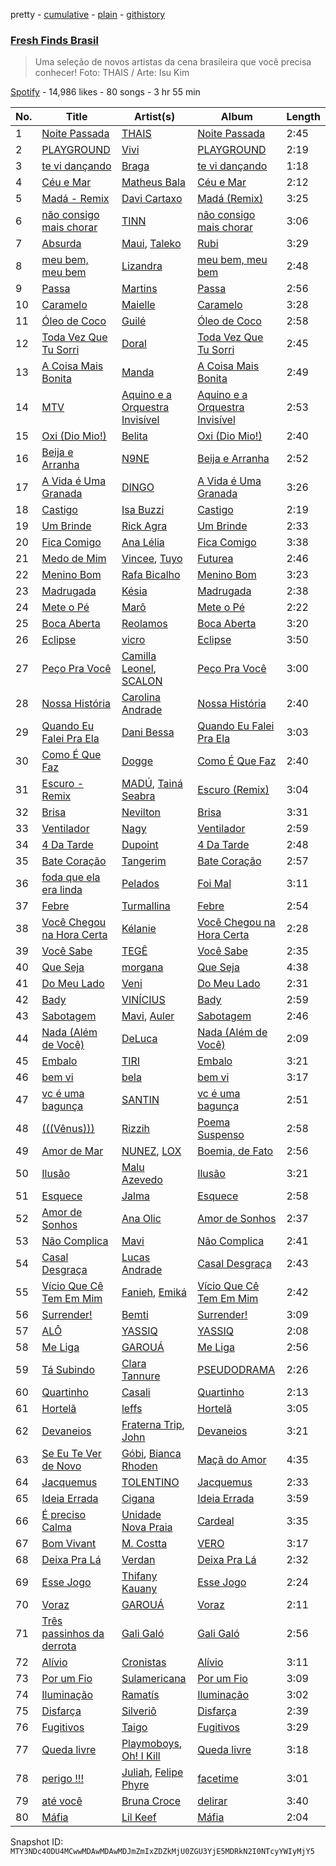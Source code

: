 pretty - [cumulative](/playlists/cumulative/37i9dQZF1DX5R53BjnKBjk.md) - [plain](/playlists/plain/37i9dQZF1DX5R53BjnKBjk) - [githistory](https://github.githistory.xyz/mackorone/spotify-playlist-archive/blob/main/playlists/plain/37i9dQZF1DX5R53BjnKBjk)

### [Fresh Finds Brasil](https://open.spotify.com/playlist/37i9dQZF1DX5R53BjnKBjk)

> Uma seleção de novos artistas da cena brasileira que você precisa conhecer!  Foto: THAIS / Arte: Isu Kim

[Spotify](https://open.spotify.com/user/spotify) - 14,986 likes - 80 songs - 3 hr 55 min

| No. | Title | Artist(s) | Album | Length |
|---|---|---|---|---|
| 1 | [Noite Passada](https://open.spotify.com/track/5mfIhpw2TWDFaHdZ1GKo3J) | [THAIS](https://open.spotify.com/artist/6HiZPv12Ycvmmg4AZQXz29) | [Noite Passada](https://open.spotify.com/album/44XRxT09VtGgaBQcIBHMiU) | 2:45 |
| 2 | [PLAYGROUND](https://open.spotify.com/track/5gitknsNQkrsCwfIbWK8Kd) | [Vivi](https://open.spotify.com/artist/4UhPHvXjn0st73ksfh8DjU) | [PLAYGROUND](https://open.spotify.com/album/3hPfwefUmHJZDXrJpdftxi) | 2:19 |
| 3 | [te vi dançando](https://open.spotify.com/track/2LlRU1DN8gqAfbO2bY6Ksd) | [Braga](https://open.spotify.com/artist/7dO3FozNKSxFlBbh4U08ng) | [te vi dançando](https://open.spotify.com/album/6jmUBWpF6tz9FzhBqx1ceO) | 1:18 |
| 4 | [Céu e Mar](https://open.spotify.com/track/2QAWqrdJaqgphSCjpCw5wJ) | [Matheus Bala](https://open.spotify.com/artist/73KUS3ICvdkM4spMDQKYYC) | [Céu e Mar](https://open.spotify.com/album/5CZBlQZa5Iw3dwHJ7Tabxw) | 2:12 |
| 5 | [Madá \- Remix](https://open.spotify.com/track/38E1DpBkqxCtyQvUxRDjLX) | [Davi Cartaxo](https://open.spotify.com/artist/4iBDLWArVUT5PiHgKt6nlm) | [Madá \(Remix\)](https://open.spotify.com/album/4QZBoZNRwjoBlNmzmFoSS0) | 3:25 |
| 6 | [não consigo mais chorar](https://open.spotify.com/track/5yFSlEnufHWEwZPw79cQVP) | [TINN](https://open.spotify.com/artist/36I80iG1HUNzgtpM34yJlq) | [não consigo mais chorar](https://open.spotify.com/album/1PUjhle1aE7ntdXqMh9qgG) | 3:06 |
| 7 | [Absurda](https://open.spotify.com/track/4jhTigzWPItapKZ9RP3CWC) | [Maui](https://open.spotify.com/artist/36KguyRusb89rBTNnL32ed), [Taleko](https://open.spotify.com/artist/1YMyvUKZLJeBYhN9nmJhyz) | [Rubi](https://open.spotify.com/album/4mPPWXKxDCobEMiOBtxNE1) | 3:29 |
| 8 | [meu bem, meu bem](https://open.spotify.com/track/6jwoPMGaE3r81hkj9MK2Vh) | [Lizandra](https://open.spotify.com/artist/3sxbfZzDDFlTIqJ8jBwLLl) | [meu bem, meu bem](https://open.spotify.com/album/6E8StuG2GIkZBncqpUTZAU) | 2:48 |
| 9 | [Passa](https://open.spotify.com/track/7GBiuTh9aykFc1c4AIDwky) | [Martins](https://open.spotify.com/artist/4enkj7NOHAaVi7l7PkQiTg) | [Passa](https://open.spotify.com/album/0Z70oBy0p7wjoxnV1SyGkq) | 2:56 |
| 10 | [Caramelo](https://open.spotify.com/track/2C1duqQzynu2lqUlAncWH7) | [Maielle](https://open.spotify.com/artist/2vGvYgHGWdoDDdtplJlMjX) | [Caramelo](https://open.spotify.com/album/5zd7um3FOsvf88Wm1yC0e7) | 3:28 |
| 11 | [Óleo de Coco](https://open.spotify.com/track/5mF6dnj2rxGMVrGLbLXk5Z) | [Guilé](https://open.spotify.com/artist/3LcImgfMSyblXrPbb2FeZl) | [Óleo de Coco](https://open.spotify.com/album/33oj13c8oLa1KVFK2f5jpr) | 2:58 |
| 12 | [Toda Vez Que Tu Sorri](https://open.spotify.com/track/1HL93ZEvMOgdVpyKEzJgCu) | [Doral](https://open.spotify.com/artist/3yMvydJf1VUFfuFjdYK3Hp) | [Toda Vez Que Tu Sorri](https://open.spotify.com/album/3VRVFkzukbFap8CCzW21dd) | 2:45 |
| 13 | [A Coisa Mais Bonita](https://open.spotify.com/track/3iLP4mpaKMEbDyZPMTku6V) | [Manda](https://open.spotify.com/artist/1ZeF4gSmzi8ZdlXJUu4LG5) | [A Coisa Mais Bonita](https://open.spotify.com/album/4myBNDGlwkJv92GYgN3SZ3) | 2:49 |
| 14 | [MTV](https://open.spotify.com/track/33fnVp55zYGLfhWBgl2j9O) | [Aquino e a Orquestra Invisível](https://open.spotify.com/artist/52fjZORhR21B9pR9kORRTA) | [Aquino e a Orquestra Invisível](https://open.spotify.com/album/39FjAAoFhZFSZhyl63dlqe) | 2:53 |
| 15 | [Oxi \(Dio Mio!\)](https://open.spotify.com/track/7rNs5lk3spufNxHP2C8pjX) | [Belita](https://open.spotify.com/artist/2xlX2xlzRLg1y914U4acVR) | [Oxi \(Dio Mio!\)](https://open.spotify.com/album/34gsitMxdH7mewppzUB7F6) | 2:40 |
| 16 | [Beija e Arranha](https://open.spotify.com/track/1Oqz1CXHrofnUs4lL0fhLa) | [N9NE](https://open.spotify.com/artist/15alwx15s1tZ2Gl9zF6Abv) | [Beija e Arranha](https://open.spotify.com/album/2y8gYJ78u7TLa3iZaYxOV3) | 2:52 |
| 17 | [A Vida é Uma Granada](https://open.spotify.com/track/6MCrJunzD53N8RzvbuzkXm) | [DINGO](https://open.spotify.com/artist/2sUDjU3jdpKtqxUMn0GRc4) | [A Vida é Uma Granada](https://open.spotify.com/album/2mM0SEjQaE4PnR9zpPeIrO) | 3:26 |
| 18 | [Castigo](https://open.spotify.com/track/14PoamgaKsFiwSlZ0Z2vFl) | [Isa Buzzi](https://open.spotify.com/artist/1upZO7ZfMNrTqqrjx4blBP) | [Castigo](https://open.spotify.com/album/1LSGxSVeEFVwckvVJBjGb0) | 2:19 |
| 19 | [Um Brinde](https://open.spotify.com/track/1rt90TEAfqAtnfHZlI3uyV) | [Rick Agra](https://open.spotify.com/artist/0Nt78ssG93jnXJjmJO3KnN) | [Um Brinde](https://open.spotify.com/album/1vOwSOaTYvQd8cqvpGcFX2) | 2:33 |
| 20 | [Fica Comigo](https://open.spotify.com/track/0ydIAs5h5yOkavyEf9Ewk0) | [Ana Lélia](https://open.spotify.com/artist/450LxlI65tn8OqyNr3XmOm) | [Fica Comigo](https://open.spotify.com/album/6rLTqTd9CpYuWxbVZRGPwS) | 3:38 |
| 21 | [Medo de Mim](https://open.spotify.com/track/1YGM6jSDkEPjlT2zDS9Qg0) | [Vincee](https://open.spotify.com/artist/5ulojLoRdBdeXIyXdrxHoN), [Tuyo](https://open.spotify.com/artist/3Ujv6sa60JRiaxS8RVuNOj) | [Futurea](https://open.spotify.com/album/69xqVcgw0e3isdlb9WPv4K) | 2:46 |
| 22 | [Menino Bom](https://open.spotify.com/track/7Cj4srkuBIVpIiBaVxl6B4) | [Rafa Bicalho](https://open.spotify.com/artist/6P7ApWt4Cqh2UsxK3l1tfE) | [Menino Bom](https://open.spotify.com/album/0lGSIguWZPGBJ6HsljM9MC) | 3:23 |
| 23 | [Madrugada](https://open.spotify.com/track/3nnTMeA0kY49f4monAnGSq) | [Késia](https://open.spotify.com/artist/1gZaDWPWgzRhSQA0Aui2m2) | [Madrugada](https://open.spotify.com/album/4zntUGntUiylFop68gZFiw) | 2:38 |
| 24 | [Mete o Pé](https://open.spotify.com/track/3Vl9ta4Cyr58nDn2XAJEjF) | [Marô](https://open.spotify.com/artist/7EFHe9IRYS8gKgtrGCV14u) | [Mete o Pé](https://open.spotify.com/album/1d9bZ6LXQ38biZ5U4ELM3n) | 2:22 |
| 25 | [Boca Aberta](https://open.spotify.com/track/3lJtDd3asBoOzNV8hxZ3aF) | [Reolamos](https://open.spotify.com/artist/00fzvFKe5X1o9J6sIQwFxq) | [Boca Aberta](https://open.spotify.com/album/52NxhWVfxwh7i9rw2FxRnl) | 3:20 |
| 26 | [Eclipse](https://open.spotify.com/track/3vOvr7KuYrDH0QqqKv0LYr) | [vicro](https://open.spotify.com/artist/1qJjqP6hPbHi8m1XWZDndF) | [Eclipse](https://open.spotify.com/album/3HGf7CQc2q2LU2MnuW8edv) | 3:50 |
| 27 | [Peço Pra Você](https://open.spotify.com/track/2gHdwywG9tXQrb06feK7NP) | [Camilla Leonel](https://open.spotify.com/artist/7gOLPtcQXX082ZRRur3sZx), [SCALON](https://open.spotify.com/artist/1C71ve72DbTuQNcyH8cV0N) | [Peço Pra Você](https://open.spotify.com/album/2r1KTbIu4SQDhlYX2jKSwS) | 3:00 |
| 28 | [Nossa História](https://open.spotify.com/track/1noeediw3cEtbwx5xHA3Gz) | [Carolina Andrade](https://open.spotify.com/artist/4wKdZWqP2LmpEU6a1Q876q) | [Nossa História](https://open.spotify.com/album/0HsTY9lcp48a5I36Ylm3hC) | 2:40 |
| 29 | [Quando Eu Falei Pra Ela](https://open.spotify.com/track/2HJ60YDqbGDvM6HCTqtXrh) | [Dani Bessa](https://open.spotify.com/artist/28jQ1K0U4zoUORrM8aNr29) | [Quando Eu Falei Pra Ela](https://open.spotify.com/album/3l8DE3zqXombjgdlhvLFpY) | 3:03 |
| 30 | [Como É Que Faz](https://open.spotify.com/track/4MSEDP06PEA2fcdTkxhYgx) | [Dogge](https://open.spotify.com/artist/7J39epHKObBDnn6fWcDHSF) | [Como É Que Faz](https://open.spotify.com/album/4MZVN5ztuGCDwsiwTScY1e) | 2:40 |
| 31 | [Escuro \- Remix](https://open.spotify.com/track/7ltk9pGQEWI7DqqY10nF9d) | [MADÚ](https://open.spotify.com/artist/2tJ2rv15e4PIhS6SSnOkxR), [Tainá Seabra](https://open.spotify.com/artist/2r5UJ7U0menvezmMcIcicf) | [Escuro \(Remix\)](https://open.spotify.com/album/1tK3lj7wpTaB6oyoedNL7T) | 3:04 |
| 32 | [Brisa](https://open.spotify.com/track/4ylDsu5lFUMKtI675fAd3x) | [Nevilton](https://open.spotify.com/artist/070r60ijuqN9KisFCwV6uM) | [Brisa](https://open.spotify.com/album/7nzIvpG7y3ZK197oCc8RME) | 3:31 |
| 33 | [Ventilador](https://open.spotify.com/track/5pks7N1kfqxMjh44BktzGM) | [Nagy](https://open.spotify.com/artist/2QX3kFP9WdmGPeFKPfd9Mv) | [Ventilador](https://open.spotify.com/album/53ARAS1GKpLQYtHusiYkUs) | 2:59 |
| 34 | [4 Da Tarde](https://open.spotify.com/track/4qnnh8MopXJCqj8doN5dok) | [Dupoint](https://open.spotify.com/artist/54GML44bZteHh8aoqc644G) | [4 Da Tarde](https://open.spotify.com/album/3f8B8HAmQquLVXVkKuMms0) | 2:48 |
| 35 | [Bate Coração](https://open.spotify.com/track/3cKNmRGrd77JZ0PQVXPUhN) | [Tangerim](https://open.spotify.com/artist/33W3swdDTji5TEb4msJsEk) | [Bate Coração](https://open.spotify.com/album/59fy8PyhcS41SP2Go7xLEE) | 2:57 |
| 36 | [foda que ela era linda](https://open.spotify.com/track/1pGKEGUMYsHhEdKnE6itcZ) | [Pelados](https://open.spotify.com/artist/3sKRMB7oFfuDicBljhWbQU) | [Foi Mal](https://open.spotify.com/album/1IjwOJro5gMK3gNIhbBTXD) | 3:11 |
| 37 | [Febre](https://open.spotify.com/track/0UUV7GzuwKoMoEfrJUX8Sl) | [Turmallina](https://open.spotify.com/artist/17QuIOSsq6D8vweWi2xqhd) | [Febre](https://open.spotify.com/album/1EOQRSZ7tf1tGHMj4RLbGL) | 2:54 |
| 38 | [Você Chegou na Hora Certa](https://open.spotify.com/track/7DgVZXIT4FxG49oHTGNTen) | [Kélanie](https://open.spotify.com/artist/6B62E3pQWPaGQsS8YWQl3c) | [Você Chegou na Hora Certa](https://open.spotify.com/album/2S6JVRCJQ4Jlg7kesk8cln) | 2:28 |
| 39 | [Você Sabe](https://open.spotify.com/track/0q87XSebhb3julIjgYtFwf) | [TEGÊ](https://open.spotify.com/artist/18nE4hjHEiTKeE5kNerL0F) | [Você Sabe](https://open.spotify.com/album/0a7kpNIwzEw2tSJYKLdpgF) | 2:35 |
| 40 | [Que Seja](https://open.spotify.com/track/4fTZRHPABEvDkfczCrvTtG) | [morgana](https://open.spotify.com/artist/6G241J0FCXVztwxsIWoUBy) | [Que Seja](https://open.spotify.com/album/559vhzfF3rMa1ohkj0cKhf) | 4:38 |
| 41 | [Do Meu Lado](https://open.spotify.com/track/2rUCHGrLFPALCz3jvmSj7p) | [Veni](https://open.spotify.com/artist/6NPLv8VA9rs9EEhGxHDmzl) | [Do Meu Lado](https://open.spotify.com/album/45iKCg1I829ixWrJXdpHeX) | 2:31 |
| 42 | [Bady](https://open.spotify.com/track/1N5gwVPnV4qovLJfiLD3Ug) | [VINÍCIUS](https://open.spotify.com/artist/44SCweqSr4to2xPmyttMK1) | [Bady](https://open.spotify.com/album/6bjoikW93gjnCIhWaOFQWn) | 2:59 |
| 43 | [Sabotagem](https://open.spotify.com/track/1oKeFnoD4jIQ9EiUyW4msF) | [Mavi](https://open.spotify.com/artist/0eFYxhPPa43Kn72wtcAA7f), [Auler](https://open.spotify.com/artist/7hupw9FnkztTdeFxfgT72m) | [Sabotagem](https://open.spotify.com/album/0SbZxcv1ZTmPx3u5whGP3N) | 2:46 |
| 44 | [Nada \(Além de Você\)](https://open.spotify.com/track/1Mf03EauuFA4HQBDqFjmiD) | [DeLuca](https://open.spotify.com/artist/64Pq2n0zi2MAdGSPmwq1bG) | [Nada \(Além de Você\)](https://open.spotify.com/album/6yZfMNvZ0O1V97ilVkGkiy) | 2:09 |
| 45 | [Embalo](https://open.spotify.com/track/0v4oVq2rcPisPB7rVzl78c) | [TIRI](https://open.spotify.com/artist/2biikdsPdw63klSogoB5Ab) | [Embalo](https://open.spotify.com/album/624MHrTakiCB7vJ6hEFSnJ) | 3:21 |
| 46 | [bem vi](https://open.spotify.com/track/3RqLIFBLb0UUSMc7QgA3a7) | [bela](https://open.spotify.com/artist/1xiD7F83C6p1qxL4tWohcD) | [bem vi](https://open.spotify.com/album/7fMdliOcULUtShWJrBD25a) | 3:17 |
| 47 | [vc é uma bagunça](https://open.spotify.com/track/6vq3BfHL9mx9ksM12cJhq4) | [SANTIN](https://open.spotify.com/artist/477D9liHuINESjeGNCN1wF) | [vc é uma bagunça](https://open.spotify.com/album/7pQtHqmm01cOHlXnTgC2iB) | 2:51 |
| 48 | [\(\(\(Vênus\)\)\)](https://open.spotify.com/track/7C9Qeb9mC8kbBmOGoWIzFD) | [Rizzih](https://open.spotify.com/artist/4RU7ivIDDiiEWDxUMfOV64) | [Poema Suspenso](https://open.spotify.com/album/2ZrXjPfZUBTSH2ETLKqB0I) | 2:58 |
| 49 | [Amor de Mar](https://open.spotify.com/track/0cOXBqb6bsKwyL9Edj8Yww) | [NUNEZ](https://open.spotify.com/artist/6RvP5pZMli48YYw0nwreXZ), [LOX](https://open.spotify.com/artist/7ziafkiqJhhvv6CExUeOcS) | [Boemia, de Fato](https://open.spotify.com/album/6u6IGXmGZNngMOA4zxrrmd) | 2:56 |
| 50 | [Ilusão](https://open.spotify.com/track/4JOiydkWmnZcSHZlm9wYMG) | [Malu Azevedo](https://open.spotify.com/artist/5xpVv42Tp4R3l8diZQHB4R) | [Ilusão](https://open.spotify.com/album/5HAypEsF8YPskC6yB8WpAm) | 3:21 |
| 51 | [Esquece](https://open.spotify.com/track/1mKKizzYm8COly8ZD5kkrt) | [Jalma](https://open.spotify.com/artist/13xRiayc0GcRZMvDCecC8L) | [Esquece](https://open.spotify.com/album/7cSnHyjD3lEQHe1EMpSCF1) | 2:58 |
| 52 | [Amor de Sonhos](https://open.spotify.com/track/5TNjnNIoyT7vFCi11ZAXG2) | [Ana Olic](https://open.spotify.com/artist/1gJq1KdpkUUygT6tgrnkiY) | [Amor de Sonhos](https://open.spotify.com/album/1DRENbKlmulnO5zfLi3ltI) | 2:37 |
| 53 | [Não Complica](https://open.spotify.com/track/6tKDV2xTSe9yTzy4xt6Q2A) | [Mavi](https://open.spotify.com/artist/0eFYxhPPa43Kn72wtcAA7f) | [Não Complica](https://open.spotify.com/album/5cVTeir11bJByiSLJcadLQ) | 2:41 |
| 54 | [Casal Desgraça](https://open.spotify.com/track/1RGMYjYw9gAfP5rz8R2ZHV) | [Lucas Andrade](https://open.spotify.com/artist/3oWuBS8Vm0T8JzhRB8wOZm) | [Casal Desgraça](https://open.spotify.com/album/2wzCQxJVQ2G7x2mV5azI5j) | 2:43 |
| 55 | [Vício Que Cê Tem Em Mim](https://open.spotify.com/track/7uSJeb5UvlZlPD0eTPaz9a) | [Fanieh](https://open.spotify.com/artist/2ervTUezJd1gGsYHZaNXfN), [Emiká](https://open.spotify.com/artist/4en1RCnkxLeusJGKXW9JDB) | [Vício Que Cê Tem Em Mim](https://open.spotify.com/album/6lLhGUbpGSVUuGhlp1BHrg) | 2:42 |
| 56 | [Surrender!](https://open.spotify.com/track/0RamstMSwnshCF1rPuTFjQ) | [Bemti](https://open.spotify.com/artist/2zDRCHwGklDTHrOeYeCeLW) | [Surrender!](https://open.spotify.com/album/4w32hCuG5tp2euV26XZ91x) | 3:09 |
| 57 | [ALÔ](https://open.spotify.com/track/1OI0WImoE0AaoWwEr5fD9a) | [YASSIQ](https://open.spotify.com/artist/2Uqri3X47V2gFAI76QblVr) | [YASSIQ](https://open.spotify.com/album/0v9KwYwNsL3nk0YFBPqPIl) | 2:08 |
| 58 | [Me Liga](https://open.spotify.com/track/2MqmSd72GK1oHKJeELAsAk) | [GAROUÁ](https://open.spotify.com/artist/4Nr9nS7QaeP4BMCxM35aMN) | [Me Liga](https://open.spotify.com/album/1ZqRWkRBnhqLkZyqAd3WiM) | 2:56 |
| 59 | [Tá Subindo](https://open.spotify.com/track/4UUpgJ1TP5IvcYU6YYzJBF) | [Clara Tannure](https://open.spotify.com/artist/50AlI8ZgZfb8SMTZ0c38mq) | [PSEUDODRAMA](https://open.spotify.com/album/6M2btYgSEXpV6a8YbqI6zJ) | 2:26 |
| 60 | [Quartinho](https://open.spotify.com/track/0dPM34hzGW7EBf7BTzE4xE) | [Casali](https://open.spotify.com/artist/7sPl7zsOqdfq2yrXDirwBQ) | [Quartinho](https://open.spotify.com/album/5PTPiLCDT2NkdfNk6jHoUV) | 2:13 |
| 61 | [Hortelã](https://open.spotify.com/track/1thjFFcnXI3r8W89oVewce) | [leffs](https://open.spotify.com/artist/4sFBNLSdFWLvPkQjAwZubs) | [Hortelã](https://open.spotify.com/album/7xfKJrEeIf1DMT6hCD444y) | 3:05 |
| 62 | [Devaneios](https://open.spotify.com/track/1plbDctYNoH59WBmSxgLtL) | [Fraterna Trip](https://open.spotify.com/artist/2qJbdrwX5dlARkvyea6FfL), [John](https://open.spotify.com/artist/5ZKMbk9PmY14dHKhIViFlF) | [Devaneios](https://open.spotify.com/album/0phS3hYLWXplAnJ6iEqTJh) | 3:21 |
| 63 | [Se Eu Te Ver de Novo](https://open.spotify.com/track/0MehrXQw4CfMsyy3RPho7c) | [Góbi](https://open.spotify.com/artist/19nkGd7GShR772VW7nrhos), [Bianca Rhoden](https://open.spotify.com/artist/4Oi3CXGzhIlrGInMf36RkI) | [Maçã do Amor](https://open.spotify.com/album/2b1X7WinJHgCeLO8LihyIa) | 4:35 |
| 64 | [Jacquemus](https://open.spotify.com/track/3tWYqTOPHZjOdj2BBJjVR6) | [TOLENTINO](https://open.spotify.com/artist/3PMuzPH1ybLdzHnZFumKLZ) | [Jacquemus](https://open.spotify.com/album/7pL7EHos5wHLJPChNacH45) | 2:33 |
| 65 | [Ideia Errada](https://open.spotify.com/track/0Rhho7mWTiqJ0Yl4Qs0wNZ) | [Cigana](https://open.spotify.com/artist/5tV6Fk6pRBJIEi232T3IOL) | [Ideia Errada](https://open.spotify.com/album/1eefaivkaBR83Ni4R9y6sR) | 3:59 |
| 66 | [É preciso Calma](https://open.spotify.com/track/0INaEInPtDdJJSSENNS2VY) | [Unidade Nova Praia](https://open.spotify.com/artist/1Onj9Nq0eoWQ1SOdxFJksp) | [Cardeal](https://open.spotify.com/album/6hqXlThpyF5IUy3PMtPwm3) | 3:35 |
| 67 | [Bom Vivant](https://open.spotify.com/track/6EOfe5qiplnVypBCxsDrPT) | [M\. Costta](https://open.spotify.com/artist/7qzpPNkxALTx1RzpP7gguE) | [VERO](https://open.spotify.com/album/7hBWRiIx6wh4gsItx2Ojmi) | 3:17 |
| 68 | [Deixa Pra Lá](https://open.spotify.com/track/0TjjzhFUY3h5GrG3yuWUiJ) | [Verdan](https://open.spotify.com/artist/216WFAjGnzkqlbHfnPs36Y) | [Deixa Pra Lá](https://open.spotify.com/album/5Dat9zmMxlC6ps8Vd3ULgt) | 2:32 |
| 69 | [Esse Jogo](https://open.spotify.com/track/33c34e6kbE9MfiJVaqZpOI) | [Thifany Kauany](https://open.spotify.com/artist/7mvtn0JGTySq12EYXxyWuL) | [Esse Jogo](https://open.spotify.com/album/37SKpaMjIQ218gvKu5LzPt) | 2:24 |
| 70 | [Voraz](https://open.spotify.com/track/3VwZQVbPTpQjnmMk6naYXU) | [GAROUÁ](https://open.spotify.com/artist/4Nr9nS7QaeP4BMCxM35aMN) | [Voraz](https://open.spotify.com/album/2UB78K0EAmpgccF0WYRMMw) | 2:11 |
| 71 | [Três passinhos da derrota](https://open.spotify.com/track/2rhu7HUF5FVzVPb5eNPrMQ) | [Gali Galó](https://open.spotify.com/artist/372WeNRZmHpz2kfrUcmLB8) | [Gali Galó](https://open.spotify.com/album/2CUJ9wMHidLaX2UI2K3JQ9) | 2:56 |
| 72 | [Alívio](https://open.spotify.com/track/0KnIk3stzRxOvb5LPLqmVt) | [Cronistas](https://open.spotify.com/artist/7L5dmHSm4H8cHne1itDWJq) | [Alívio](https://open.spotify.com/album/5zyqo7eSAZlcP6ecgZw4Lb) | 3:11 |
| 73 | [Por um Fio](https://open.spotify.com/track/1APCTPKE5pVFC8GUr2kMA4) | [Sulamericana](https://open.spotify.com/artist/2FTphbeJlzLPNdfsOU7rRJ) | [Por um Fio](https://open.spotify.com/album/7Ii1ewzjCQfZkULEOCMdDd) | 3:09 |
| 74 | [Iluminação](https://open.spotify.com/track/5sp58UU6H0Nt64JyW2AteE) | [Ramatís](https://open.spotify.com/artist/7v956Fy6H2PndqEGwJFPy3) | [Iluminação](https://open.spotify.com/album/0ylkFXM9W3rU9KdYKCcxhz) | 3:02 |
| 75 | [Disfarça](https://open.spotify.com/track/15k0GNy0sK5l8W14UGX4dL) | [Silveriô](https://open.spotify.com/artist/2Sj8CPktStO7Fy4Ny2qbyg) | [Disfarça](https://open.spotify.com/album/19Z6YlIy7In820N5JN52EW) | 2:39 |
| 76 | [Fugitivos](https://open.spotify.com/track/0GiAndY0CP81poxiLL1Zwk) | [Taigo](https://open.spotify.com/artist/0mS8emPKSszolKVZVR9fO8) | [Fugitivos](https://open.spotify.com/album/5LuN9WfkZsmzL98d9XVgn9) | 3:29 |
| 77 | [Queda livre](https://open.spotify.com/track/39w1alJZX8NjXmsmeLbjhX) | [Playmoboys](https://open.spotify.com/artist/0s8qjO7TpmquR2AvmtjTzw), [Oh! I Kill](https://open.spotify.com/artist/0oc4L7WmNWpJmFtKT0RkbI) | [Queda livre](https://open.spotify.com/album/0XBxBinisK7SboSGUFHZvp) | 3:18 |
| 78 | [perigo !!!](https://open.spotify.com/track/20I1YGkQ5DSBrPK2Xlgkb1) | [Juliah](https://open.spotify.com/artist/5v7IXNOHut7edaocM0XKSg), [Felipe Phyre](https://open.spotify.com/artist/1WSSOsnMl5OIaxB7xrY9dc) | [facetime](https://open.spotify.com/album/6kZxUbWswaoQjvBevsLaTN) | 3:01 |
| 79 | [até você](https://open.spotify.com/track/5n4jsB5aXHL4ZjDjc0jZPG) | [Bruna Croce](https://open.spotify.com/artist/6IPowWKx0KM4slm6cXAlC2) | [delirar](https://open.spotify.com/album/5KUA9QuMvjEyh3rw7a7lZD) | 3:40 |
| 80 | [Máfia](https://open.spotify.com/track/2ATyqTOa2IROqjP1laQGle) | [Lil Keef](https://open.spotify.com/artist/4W3yMfi6HUVxWEq2qVt7Nt) | [Máfia](https://open.spotify.com/album/63wxSYDicTNV3n5ueRtaU5) | 2:04 |

Snapshot ID: `MTY3NDc4ODU4MCwwMDAwMDAwMDJmZmIxZDZkMjU0ZGU3YjE5MDRkN2I0NTcyYWIyMjY5`
